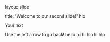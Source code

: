 layout: slide

title: "Welcome to our second slide!"
hlo

Your text

Use the left arrow to go back!
hello
hii
hi
hlo
hi
hlo
